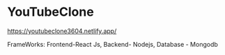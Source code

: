 ﻿# YouTubeClone
https://youtubeclone3604.netlify.app/

FrameWorks:
Frontend-React Js, 
Backend- Nodejs, 
Database - Mongodb 
